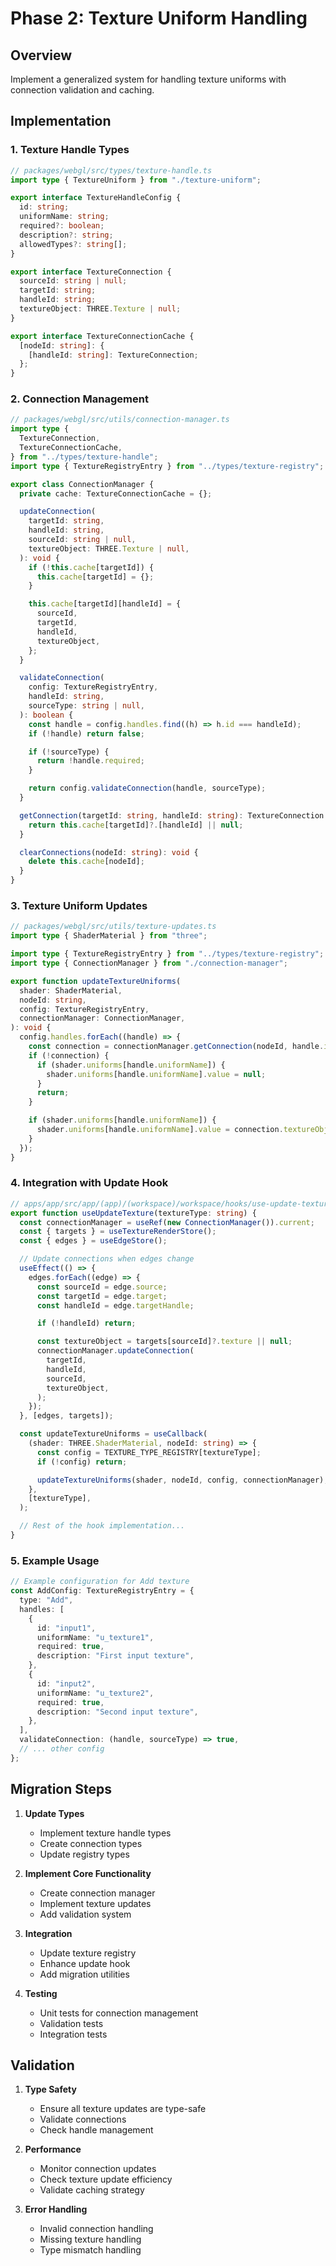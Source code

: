 # Phase 2: Texture Uniform Handling

## Overview

Implement a generalized system for handling texture uniforms with connection validation and caching.

## Implementation

### 1. Texture Handle Types

```typescript
// packages/webgl/src/types/texture-handle.ts
import type { TextureUniform } from "./texture-uniform";

export interface TextureHandleConfig {
  id: string;
  uniformName: string;
  required?: boolean;
  description?: string;
  allowedTypes?: string[];
}

export interface TextureConnection {
  sourceId: string | null;
  targetId: string;
  handleId: string;
  textureObject: THREE.Texture | null;
}

export interface TextureConnectionCache {
  [nodeId: string]: {
    [handleId: string]: TextureConnection;
  };
}
```

### 2. Connection Management

```typescript
// packages/webgl/src/utils/connection-manager.ts
import type {
  TextureConnection,
  TextureConnectionCache,
} from "../types/texture-handle";
import type { TextureRegistryEntry } from "../types/texture-registry";

export class ConnectionManager {
  private cache: TextureConnectionCache = {};

  updateConnection(
    targetId: string,
    handleId: string,
    sourceId: string | null,
    textureObject: THREE.Texture | null,
  ): void {
    if (!this.cache[targetId]) {
      this.cache[targetId] = {};
    }

    this.cache[targetId][handleId] = {
      sourceId,
      targetId,
      handleId,
      textureObject,
    };
  }

  validateConnection(
    config: TextureRegistryEntry,
    handleId: string,
    sourceType: string | null,
  ): boolean {
    const handle = config.handles.find((h) => h.id === handleId);
    if (!handle) return false;

    if (!sourceType) {
      return !handle.required;
    }

    return config.validateConnection(handle, sourceType);
  }

  getConnection(targetId: string, handleId: string): TextureConnection | null {
    return this.cache[targetId]?.[handleId] || null;
  }

  clearConnections(nodeId: string): void {
    delete this.cache[nodeId];
  }
}
```

### 3. Texture Uniform Updates

```typescript
// packages/webgl/src/utils/texture-updates.ts
import type { ShaderMaterial } from "three";

import type { TextureRegistryEntry } from "../types/texture-registry";
import type { ConnectionManager } from "./connection-manager";

export function updateTextureUniforms(
  shader: ShaderMaterial,
  nodeId: string,
  config: TextureRegistryEntry,
  connectionManager: ConnectionManager,
): void {
  config.handles.forEach((handle) => {
    const connection = connectionManager.getConnection(nodeId, handle.id);
    if (!connection) {
      if (shader.uniforms[handle.uniformName]) {
        shader.uniforms[handle.uniformName].value = null;
      }
      return;
    }

    if (shader.uniforms[handle.uniformName]) {
      shader.uniforms[handle.uniformName].value = connection.textureObject;
    }
  });
}
```

### 4. Integration with Update Hook

```typescript
// apps/app/src/app/(app)/(workspace)/workspace/hooks/use-update-texture.ts
export function useUpdateTexture(textureType: string) {
  const connectionManager = useRef(new ConnectionManager()).current;
  const { targets } = useTextureRenderStore();
  const { edges } = useEdgeStore();

  // Update connections when edges change
  useEffect(() => {
    edges.forEach((edge) => {
      const sourceId = edge.source;
      const targetId = edge.target;
      const handleId = edge.targetHandle;

      if (!handleId) return;

      const textureObject = targets[sourceId]?.texture || null;
      connectionManager.updateConnection(
        targetId,
        handleId,
        sourceId,
        textureObject,
      );
    });
  }, [edges, targets]);

  const updateTextureUniforms = useCallback(
    (shader: THREE.ShaderMaterial, nodeId: string) => {
      const config = TEXTURE_TYPE_REGISTRY[textureType];
      if (!config) return;

      updateTextureUniforms(shader, nodeId, config, connectionManager);
    },
    [textureType],
  );

  // Rest of the hook implementation...
}
```

### 5. Example Usage

```typescript
// Example configuration for Add texture
const AddConfig: TextureRegistryEntry = {
  type: "Add",
  handles: [
    {
      id: "input1",
      uniformName: "u_texture1",
      required: true,
      description: "First input texture",
    },
    {
      id: "input2",
      uniformName: "u_texture2",
      required: true,
      description: "Second input texture",
    },
  ],
  validateConnection: (handle, sourceType) => true,
  // ... other config
};
```

## Migration Steps

1. **Update Types**

   - Implement texture handle types
   - Create connection types
   - Update registry types

2. **Implement Core Functionality**

   - Create connection manager
   - Implement texture updates
   - Add validation system

3. **Integration**

   - Update texture registry
   - Enhance update hook
   - Add migration utilities

4. **Testing**
   - Unit tests for connection management
   - Validation tests
   - Integration tests

## Validation

1. **Type Safety**

   - Ensure all texture updates are type-safe
   - Validate connections
   - Check handle management

2. **Performance**

   - Monitor connection updates
   - Check texture update efficiency
   - Validate caching strategy

3. **Error Handling**
   - Invalid connection handling
   - Missing texture handling
   - Type mismatch handling

